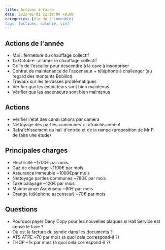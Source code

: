```yaml
---
title: Actions à faire
date: 2022-01-01 22:18:00 +0100
categories: [Vie de l'immeuble]
tags: [actions, colonie, vie]
---
```


## Actions de l'année
- Mai : fermeture du chauffage collectif 
- 15 Octobre : allumer le chauffage collectif
- Grille de l'escalier pour descendre à la cave à insonoriser
- Contrat de maintenance de l'ascenseur + téléphone à challenger (au regard des montants Bobillot)
- Travaux sur les terrasses problématiques
- Vérifier que les extincteurs sont bien maintenus
- Vérifier que les ascenseurs sont bien maintenus

## Actions 
- Vérifier l'état des canalisations par caméra
- Nettoyage des parties communes + rafraîchissement 
- Rafraîchissement du hall d'entrée et de la rampe (proposition de Mr P. de faire une étude)

## Principales charges 
- Electricité ~1700€ par mois.
- Gaz de chauffage ~1100€ par mois
- Assurance immeuble ~1000€par mois
- Nettoyage parties communes ~780€ par mois
- Taxe balayage ~120€ par mois
- Maintenance Ascenseur ~80€ par mois
- Orange (téléphone ascenseur) ~70€ par mois

## Questions 
- Pourquoi payer Dany Copy pour les nouvelles plaques si Hall Service est censé le faire ?
- Où est la facture du syndic dans les documents ?
- ATS ATPE ~70 par mois (à quoi cela correspond-il ?)
- THOP ~1k par mois (à quoi cela correspond-il ?)
